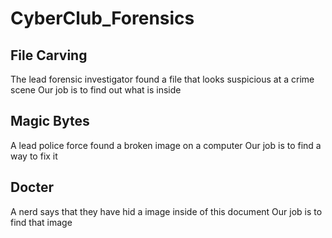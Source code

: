 # CyberClub_Forensics

## File Carving
The lead forensic investigator found a file that looks suspicious at a crime scene
Our job is to find out what is inside

## Magic Bytes
A lead police force found a broken image on a computer
Our job is to find a way to fix it

## Docter
A nerd says that they have hid a image inside of this document
Our job is to find that image
